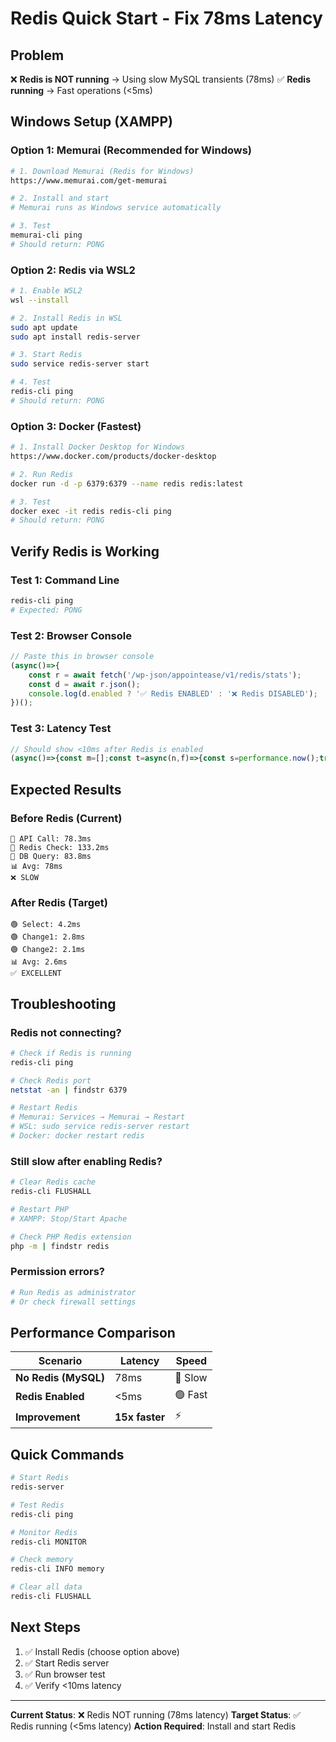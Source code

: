 # Redis Quick Start - Fix 78ms Latency

## Problem
❌ **Redis is NOT running** → Using slow MySQL transients (78ms)
✅ **Redis running** → Fast operations (<5ms)

## Windows Setup (XAMPP)

### Option 1: Memurai (Recommended for Windows)
```bash
# 1. Download Memurai (Redis for Windows)
https://www.memurai.com/get-memurai

# 2. Install and start
# Memurai runs as Windows service automatically

# 3. Test
memurai-cli ping
# Should return: PONG
```

### Option 2: Redis via WSL2
```bash
# 1. Enable WSL2
wsl --install

# 2. Install Redis in WSL
sudo apt update
sudo apt install redis-server

# 3. Start Redis
sudo service redis-server start

# 4. Test
redis-cli ping
# Should return: PONG
```

### Option 3: Docker (Fastest)
```bash
# 1. Install Docker Desktop for Windows
https://www.docker.com/products/docker-desktop

# 2. Run Redis
docker run -d -p 6379:6379 --name redis redis:latest

# 3. Test
docker exec -it redis redis-cli ping
# Should return: PONG
```

## Verify Redis is Working

### Test 1: Command Line
```bash
redis-cli ping
# Expected: PONG
```

### Test 2: Browser Console
```javascript
// Paste this in browser console
(async()=>{
    const r = await fetch('/wp-json/appointease/v1/redis/stats');
    const d = await r.json();
    console.log(d.enabled ? '✅ Redis ENABLED' : '❌ Redis DISABLED');
})();
```

### Test 3: Latency Test
```javascript
// Should show <10ms after Redis is enabled
(async()=>{const m=[];const t=async(n,f)=>{const s=performance.now();try{await f();const d=performance.now()-s;m.push({n,d});console.log(`${d<10?'🟢':d<50?'🟡':'🔴'} ${n}: ${d.toFixed(1)}ms`);return d}catch(e){console.log(`❌ ${n}: ${e.message}`)}};const c=`test_${Date.now()}`;const d='2024-01-15';const e=1;const a='/wp-json/appointease/v1';console.log('⚡ Testing...\n');await t('Select',async()=>await fetch(`${a}/slots/select`,{method:'POST',headers:{'Content-Type':'application/json'},body:JSON.stringify({date:d,time:'09:00',employee_id:e,client_id:c})}));for(let i=0;i<5;i++)await t(`Change${i+1}`,async()=>await fetch(`${a}/slots/select`,{method:'POST',headers:{'Content-Type':'application/json'},body:JSON.stringify({date:d,time:`${9+Math.floor(i/6)}:${String((i%6)*10).padStart(2,'0')}`,employee_id:e,client_id:c})}));await t('Deselect',async()=>await fetch(`${a}/slots/deselect`,{method:'POST',headers:{'Content-Type':'application/json'},body:JSON.stringify({date:d,time:'10:00',employee_id:e})}));const ds=m.map(x=>x.d).sort((a,b)=>a-b);const avg=ds.reduce((a,b)=>a+b,0)/ds.length;console.log(`\n📊 Avg: ${avg.toFixed(1)}ms | Min: ${ds[0].toFixed(1)}ms | Max: ${ds[ds.length-1].toFixed(1)}ms`);console.log(avg<10?'✅ EXCELLENT':avg<50?'⚠️ GOOD':'❌ SLOW');})();
```

## Expected Results

### Before Redis (Current)
```
🔴 API Call: 78.3ms
🔴 Redis Check: 133.2ms
🔴 DB Query: 83.8ms
📊 Avg: 78ms
❌ SLOW
```

### After Redis (Target)
```
🟢 Select: 4.2ms
🟢 Change1: 2.8ms
🟢 Change2: 2.1ms
📊 Avg: 2.6ms
✅ EXCELLENT
```

## Troubleshooting

### Redis not connecting?
```bash
# Check if Redis is running
redis-cli ping

# Check Redis port
netstat -an | findstr 6379

# Restart Redis
# Memurai: Services → Memurai → Restart
# WSL: sudo service redis-server restart
# Docker: docker restart redis
```

### Still slow after enabling Redis?
```bash
# Clear Redis cache
redis-cli FLUSHALL

# Restart PHP
# XAMPP: Stop/Start Apache

# Check PHP Redis extension
php -m | findstr redis
```

### Permission errors?
```bash
# Run Redis as administrator
# Or check firewall settings
```

## Performance Comparison

| Scenario | Latency | Speed |
|----------|---------|-------|
| **No Redis (MySQL)** | 78ms | 🔴 Slow |
| **Redis Enabled** | <5ms | 🟢 Fast |
| **Improvement** | **15x faster** | ⚡ |

## Quick Commands

```bash
# Start Redis
redis-server

# Test Redis
redis-cli ping

# Monitor Redis
redis-cli MONITOR

# Check memory
redis-cli INFO memory

# Clear all data
redis-cli FLUSHALL
```

## Next Steps

1. ✅ Install Redis (choose option above)
2. ✅ Start Redis server
3. ✅ Run browser test
4. ✅ Verify <10ms latency

---

**Current Status**: ❌ Redis NOT running (78ms latency)
**Target Status**: ✅ Redis running (<5ms latency)
**Action Required**: Install and start Redis
